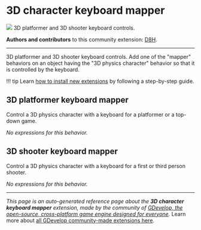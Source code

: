 # 3D character keyboard mapper

<img src="https://asset-resources.gdevelop.io/public-resources/Icons/Glyphster Pack/Master/SVG/Computers and Hardware/3e5871434a72821bf3ecb44a6857e62a438cf23dc8f95966f56ae97e95315468_Computers and Hardware_keyboard.svg" class="extension-icon"></img>
3D platformer and 3D shooter keyboard controls.

**Authors and contributors** to this community extension: [D8H](https://gd.games/D8H).

---

3D platformer and 3D shooter keyboard controls. Add one of the "mapper" behaviors on an object having the "3D physics character" behavior so that it is controlled by the keyboard.

!!! tip
    Learn [how to install new extensions](/gdevelop5/extensions/search) by following a step-by-step guide.



## 3D platformer keyboard mapper 

Control a 3D physics character with a keyboard for a platformer or a top-down game. 

_No expressions for this behavior._


## 3D shooter keyboard mapper 

Control a 3D physics character with a keyboard for a first or third person shooter. 

_No expressions for this behavior._


---

*This page is an auto-generated reference page about the **3D character keyboard mapper** extension, made by the community of [GDevelop, the open-source, cross-platform game engine designed for everyone](https://gdevelop.io/).* Learn more about [all GDevelop community-made extensions here](/gdevelop5/extensions).